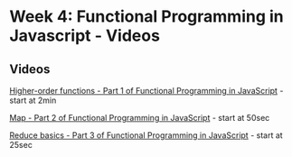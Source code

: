 # Week 4: Functional Programming in Javascript - Videos

## Videos

[Higher-order functions - Part 1 of Functional Programming in JavaScript](https://www.youtube.com/watch?v=BMUiFMZr7vk) - start at 2min

[Map - Part 2 of Functional Programming in JavaScript](https://www.youtube.com/watch?v=bCqtb-Z5YGQ) - start at 50sec

[Reduce basics - Part 3 of Functional Programming in JavaScript](https://www.youtube.com/watch?v=Wl98eZpkp-c) - start at 25sec
